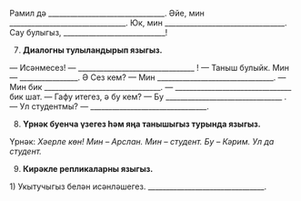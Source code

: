 Рамил дә \_\_\_\_\_\_\_\_\_\_\_\_\_\_\_\_\_\_\_\_\_\_\_\_\_\_\_\_\_\_\_\_.
Әйе, мин \_\_\_\_\_\_\_\_\_\_\_\_\_\_\_\_\_\_\_\_\_\_\_\_\_\_\_\_\_\_\_\_.
Юк, мин \_\_\_\_\_\_\_\_\_\_\_\_\_\_\_\_\_\_\_\_\_\_\_\_\_\_\_\_\_\_\_\_\_.
Сау булыгыз, \_\_\_\_\_\_\_\_\_\_\_\_\_\_\_\_\_\_\_\_\_\_\_\_\_\_\_\_!

7. **Диалогны тулыландырып языгыз.**

— Исәнмесез! 
— \_\_\_\_\_\_\_\_\_\_\_\_\_\_\_\_\_\_\_\_\_\_\_\_\_\_\_\_\_\_\_\_ !
— Таныш булыйк. Мин — \_\_\_\_\_\_\_\_\_\_\_\_\_\_\_\_. Ә Сез кем?
— Мин \_\_\_\_\_\_\_\_\_\_\_\_\_\_\_\_\_\_\_\_\_\_\_\_\_\_\_\_\_\_\_\_.
— Мин бик \_\_\_\_\_\_\_\_\_\_\_\_\_\_\_\_\_\_\_\_\_\_\_\_\_\_\_\_\_\_\_\_.
— \_\_\_\_\_\_\_\_\_\_\_\_\_\_\_\_\_\_\_\_\_\_\_\_\_\_\_\_\_\_\_\_ бик шат.
— Гафу итегез, ә бу кем?
— Бу \_\_\_\_\_\_\_\_\_\_\_\_\_\_\_\_\_\_\_\_\_\_\_\_\_\_\_\_\_\_\_\_ .
— Ул студентмы? 
— \_\_\_\_\_\_\_\_\_\_\_\_\_\_\_\_\_\_\_\_\_\_\_\_\_\_\_\_\_\_\_\_.

8. **Үрнәк буенча үзегез һәм яңа танышыгыз турында языгыз.**

Үрнәк:
*Хәерле көн! Мин – Арслан. Мин – студент. Бу – Кәрим. Ул да студент.*

9. **Кирәкле репликаларны языгыз.**

1\) Укытучыгыз белән исәнләшегез.
\_\_\_\_\_\_\_\_\_\_\_\_\_\_\_\_\_\_\_\_\_\_\_\_\_\_\_\_\_\_\_\_.